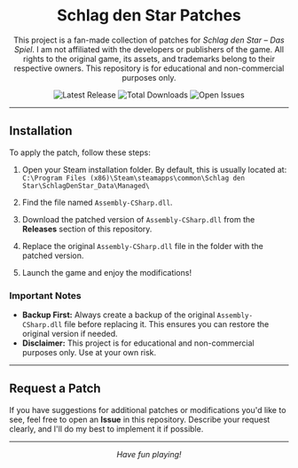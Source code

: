 <h1 align="center">Schlag den Star Patches</h1>

<p align="center">
	This project is a fan-made collection of patches for <i>Schlag den Star – Das Spiel</i>.
	I am not affiliated with the developers or publishers of the game.
	All rights to the original game, its assets, and trademarks belong to their respective owners.
	This repository is for educational and non-commercial purposes only.
</p>

<p align="center">
  <img src="https://img.shields.io/github/v/release/Samxel/schlag-den-star-patches" alt="Latest Release">
  <img src="https://img.shields.io/github/downloads/Samxel/schlag-den-star-patches/total" alt="Total Downloads">
  <img src="https://img.shields.io/github/issues/Samxel/schlag-den-star-patches" alt="Open Issues">
</p>

---

## Installation

To apply the patch, follow these steps:

1. Open your Steam installation folder. By default, this is usually located at:  
   `C:\Program Files (x86)\Steam\steamapps\common\Schlag den Star\SchlagDenStar_Data\Managed\`

2. Find the file named `Assembly-CSharp.dll`.

3. Download the patched version of `Assembly-CSharp.dll` from the **Releases** section of this repository.

4. Replace the original `Assembly-CSharp.dll` file in the folder with the patched version.

5. Launch the game and enjoy the modifications!

### **Important Notes**
- **Backup First:** Always create a backup of the original `Assembly-CSharp.dll` file before replacing it. This ensures you can restore the original version if needed.
- **Disclaimer:** This project is for educational and non-commercial purposes only. Use at your own risk.

---

## Request a Patch

If you have suggestions for additional patches or modifications you'd like to see, feel free to open an **Issue** in this repository. Describe your request clearly, and I'll do my best to implement it if possible.

---

<p align="center">
  <i>Have fun playing!</i>
</p>
